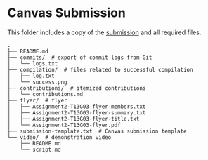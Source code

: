 # Canvas Submission

This folder includes a copy of the [submission](https://canvas.lms.unimelb.edu.au/courses/183251/assignments/494805) and all required files.

```
.
├── README.md
├── commits/  # export of commit logs from Git
│   └── logs.txt
├── compilation/  # files related to successful compilation
│   ├── log.txt
│   └── success.png
├── contributions/  # itemized contributions
│   └── contributions.md
├── flyer/  # flyer
│   ├── Assignment2-T13G03-flyer-members.txt
│   ├── Assignment2-T13G03-flyer-summary.txt
│   ├── Assignment2-T13G03-flyer-title.txt
│   └── Assignment2-T13G03-flyer.pdf
├── submission-template.txt  # Canvas submission template
└── video/  # demonstration video
    ├── README.md
    └── script.md
```
